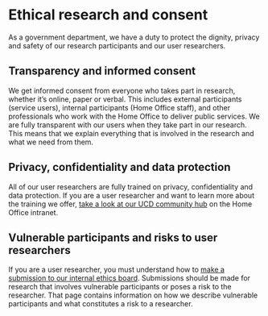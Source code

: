 Ethical research and consent
============================

As a government department, we have a duty to protect the dignity, privacy and safety of our research participants and our user researchers. 

## Transparency and informed consent 
We get informed consent from everyone who takes part in research, whether it’s online, paper or verbal. This includes external participants (service users), internal participants (Home Office staff), and other professionals who work with the Home Office to deliver public services. 
We are fully transparent with our users when they take part in our research. This means that we explain everything that is involved in the research and what we need from them. 

## Privacy, confidentiality and data protection
All of our user researchers are fully trained on privacy, confidentiality and data protection. If you are a user researcher and want to learn more about the training we offer, [take a look at our UCD community hub](https://homeofficegovuk.sharepoint.com/sites/UCDcommunityHub/SitePages/Submit-an-ethics-submission.aspx) on the Home Office intranet. 

## Vulnerable participants and risks to user researchers 
If you are a user researcher, you must understand how to [make a submission to our internal ethics board](https://homeofficegovuk.sharepoint.com/sites/UCDcommunityHub/SitePages/User-research-ethics-board-submissions-and-approval.aspx). Submissions should be made for research that involves vulnerable participants or poses a risk to the researcher. That page contains information on how we describe vulnerable participants and what constitutes a risk to a researcher. 




